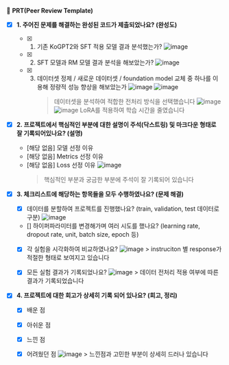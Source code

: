 🔑 **PRT(Peer Review Template)**

- [x] **1. 주어진 문제를 해결하는 완성된 코드가 제출되었나요? (완성도)**
  - [x] 1. 기존 KoGPT2와 SFT 적용 모델 결과 분석했는가?
        ![image](https://github.com/user-attachments/assets/47431d9b-5f80-448d-8a3c-1a8020f89aa8)

  - [x] 2. SFT 모델과 RM 모델 결과 분석을 해보았는가?
        ![image](https://github.com/user-attachments/assets/f3aa7c5a-eb93-4eda-9bd4-2170028ba0e7)

  - [x] 3. 데이터셋 정제 / 새로운 데이터셋 / foundation model 교체 중 하나를 이용해 정량적 성능 향상을 해보았는가
        ![image](https://github.com/user-attachments/assets/a0c36d43-fe96-4174-bc15-1a93979f57b8)
        ![image](https://github.com/user-attachments/assets/86830a1b-8f22-4775-a920-9f4a6f0ec7d2)
        > 데이터셋을 분석하여 적합한 전처리 방식을 선택했습니다
        ![image](https://github.com/user-attachments/assets/691af4f2-5961-4e89-95c3-eb68cb2f427f)
        ![image](https://github.com/user-attachments/assets/dd6c46f6-28ce-4f77-b0d1-05a323a94f3e)
        > LoRA를 적용하여 학습 시간을 줄였습니다



- [x] **2. 프로젝트에서 핵심적인 부분에 대한 설명이 주석(닥스트링) 및 마크다운 형태로 잘 기록되어있나요? (설명)**

  - [해당 없음] 모델 선정 이유
  - [해당 없음] Metrics 선정 이유
  - [해당 없음] Loss 선정 이유
    ![image](https://github.com/user-attachments/assets/c3f057fd-7bb0-438e-96cc-3b098d9f693d)
    > 핵심적인 부분과 궁금한 부분에 주석이 잘 기록되어 있습니다

- [x] **3. 체크리스트에 해당하는 항목들을 모두 수행하였나요? (문제 해결)**

  - [x] 데이터를 분할하여 프로젝트를 진행했나요? (train, validation, test 데이터로 구분)
        ![image](https://github.com/user-attachments/assets/c4deb79f-0f3c-4e87-b697-3c29da972b10)

  - [] 하이퍼파라미터를 변경해가며 여러 시도를 했나요? (learning rate, dropout rate, unit, batch size, epoch 등)
  - [x] 각 실험을 시각화하여 비교하였나요?
        ![image](https://github.com/user-attachments/assets/1cefc4a8-0f02-4864-876a-d34d89f0fc7d)
        > instruciton 별 response가 적절한 형태로 보여지고 있습니다

  - [x] 모든 실험 결과가 기록되었나요?
        ![image](https://github.com/user-attachments/assets/cb347fd2-2c4e-4918-bdfd-60bcd2d9b0a5)
        > 데이터 전처리 적용 여부에 따른 결과가 기록되었습니다

- [x] **4. 프로젝트에 대한 회고가 상세히 기록 되어 있나요? (회고, 정리)**
  - [x] 배운 점
  - [x] 아쉬운 점
  - [x] 느낀 점
  - [x] 어려웠던 점
        ![image](https://github.com/user-attachments/assets/587c1e8b-e134-4974-b696-000d87c345b2)
        > 느낀점과 고민한 부분이 상세히 드러나 있습니다

